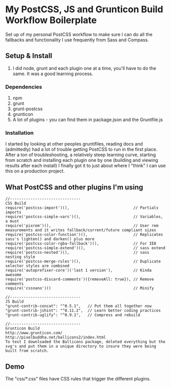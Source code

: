 # My PostCSS, JS and Grunticon Build Workflow Boilerplate
Set up of my personal PostCSS workflow to make sure I can do all the fallbacks and functionality I use frequently from Sass and Compass.

## Setup & Install

1. I did node, grunt and each plugin one at a time, you'll have to do the same. It was a good learning process.

### Dependencies

1. npm
2. grunt 
3. grunt-postcss
4. grunticon
5. A lot of plugins - you can find them in package.json and the Gruntfile.js

### Installation

I started by looking at other peoples gruntifiles, reading docs and (admittedly) had a lot of trouble getting PostCSS to run in the first place. After a ton of troubleshooting, a relatively steep learning curve, starting from scratch and installing each plugin one by one 
(building and viewing results after each install) I finally got it to just about where I "think" I can use this on a production project.


## What PostCSS and other plugins I'm using

```
//-------------------------------
CSS Build
require('postcss-import')(),                            // Partials imports
require('postcss-simple-vars')(),                       // Variables, a must
require('pixrem')(),                                    // User rem measurements and it writes fallback/current/future compliant sizes
require('postcss-color-function')(),                    // Replicates sass's lighten() and darken() plus more
require('postcss-color-rgba-fallback')(),               // For IE8
require('postcss-simple-extend')(),                     // sass extend
require('postcss-nested')(),                            // sass nesting style
require('postcss-merge-rules')(),                       // Duplicate selector styles are combined
require('autoprefixer-core')('last 1 version'),         // Kinda awesome
require('postcss-discard-comments')({removeAll: true}), // Remove comments
require('cssnano')()                                    // Minify

//-------------------------------
JS Build
"grunt-contrib-concat": "^0.5.1",   // Put them all together now
"grunt-contrib-jshint": "^0.11.2",  // Learn better coding practices
"grunt-contrib-uglify": "^0.9.1",   // Compress and rebuild

//-------------------------------
Grunticon Build
http://www.grunticon.com/
http://pixelbuddha.net/ballicons2/index.html
To test I downloaded the Ballicons package, deleted everything but the svg's and put them in a unique directory to insure they were being built from scratch.
```

## Demo

The "css/*.css" files have CSS rules that trigger the different plugins.
